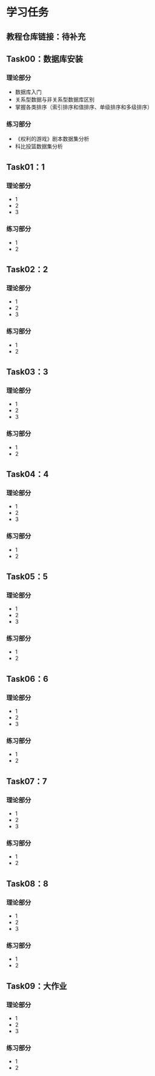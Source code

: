 


# 学习任务


## 教程仓库链接：待补充


## Task00：数据库安装


### 理论部分

- 数据库入门
- 关系型数据与非关系型数据库区别
- 掌握各类排序（索引排序和值排序、单级排序和多级排序）

### 练习部分

- 《权利的游戏》剧本数据集分析
- 科比投篮数据集分析

## Task01：1


### 理论部分

- 1
- 2
- 3

### 练习部分

- 1
- 2

## Task02：2


### 理论部分

- 1
- 2
- 3

### 练习部分

- 1
- 2

## Task03：3

### 理论部分

- 1
- 2
- 3

### 练习部分

- 1
- 2

## Task04：4

### 理论部分

- 1
- 2
- 3

### 练习部分

- 1
- 2

## Task05：5

### 理论部分

- 1
- 2
- 3

### 练习部分

- 1
- 2

## Task06：6

### 理论部分

- 1
- 2
- 3

### 练习部分

- 1
- 2

## Task07：7

### 理论部分

- 1
- 2
- 3

### 练习部分

- 1
- 2

## Task08：8

### 理论部分

- 1
- 2
- 3

### 练习部分

- 1
- 2

## Task09：大作业

### 理论部分

- 1
- 2
- 3

### 练习部分

- 1
- 2
